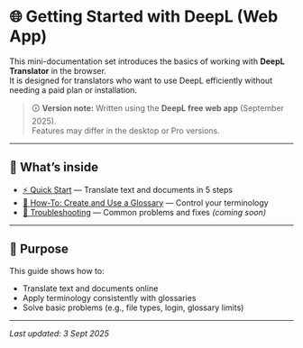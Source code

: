 # 🌐 Getting Started with DeepL (Web App)

This mini-documentation set introduces the basics of working with **DeepL Translator** in the browser.  
It is designed for translators who want to use DeepL efficiently without needing a paid plan or installation.

> 🛈 **Version note:** Written using the **DeepL free web app** (September 2025).  
> Features may differ in the desktop or Pro versions.

---

## 📂 What’s inside
- [⚡ Quick Start](quick-start.md) — Translate text and documents in 5 steps  
- [📘 How-To: Create and Use a Glossary](how-to-use-glossaries.md) — Control your terminology  
- [🔧 Troubleshooting](troubleshooting.md) — Common problems and fixes *(coming soon)*

---

## 🎯 Purpose
This guide shows how to:
- Translate text and documents online  
- Apply terminology consistently with glossaries  
- Solve basic problems (e.g., file types, login, glossary limits)

---

*Last updated: 3 Sept 2025*
